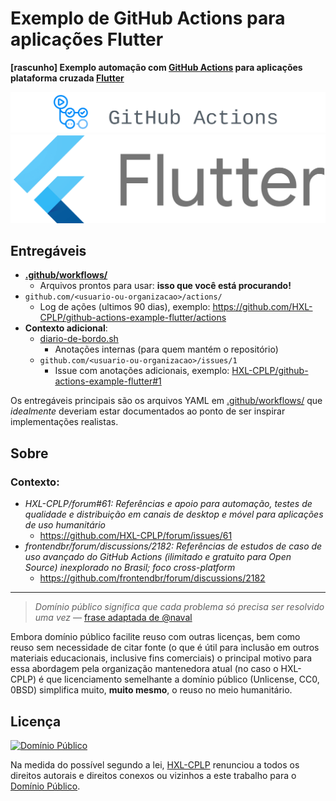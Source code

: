 # Exemplo de GitHub Actions para aplicações Flutter
**[rascunho] Exemplo automação com [GitHub Actions](https://github.com/features/actions) para aplicações plataforma cruzada [Flutter](https://flutter.dev/)**

[![GitHub Actions Logo; © 2021 GitHub, Inc](readme-images/github-actions.png)](https://github.com/features/actions)
[![Flutter Logo; Flutter and the related logo are trademarks of Google LLC. We are not endorsed by or affiliated with Google LLC.](readme-images/flutter-logo.png)](https://flutter.dev/)

## Entregáveis

- **[.github/workflows/](.github/workflows/)**
  - Arquivos prontos para usar: **isso que você está procurando!**
- `github.com/<usuario-ou-organizacao>/actions/`
  - Log de ações (ultimos 90 dias), exemplo: <https://github.com/HXL-CPLP/github-actions-example-flutter/actions>
- **Contexto adicional**:
  - [diario-de-bordo.sh](diario-de-bordo.sh)
    - Anotações internas (para quem mantém o repositório)
  - `github.com/<usuario-ou-organizacao>/issues/1`
    - Issue com anotações adicionais, exemplo: [HXL-CPLP/github-actions-example-flutter#1](https://github.com/HXL-CPLP/github-actions-example-flutter/issues/1)

Os entregáveis principais são os arquivos YAML em
[.github/workflows/](.github/workflows/) que _idealmente_ deveriam estar
documentados ao ponto de ser inspirar implementações realistas.

<!--
- Linkar o SECURITY.md
- TODO: criar um CONTRIBUTING
  - https://docs.github.com/en/communities/setting-up-your-project-for-healthy-contributions/setting-guidelines-for-repository-contributors
  - https://github.com/github/docs/blob/main/CONTRIBUTING.md
-->


## Sobre
### Contexto:
- _HXL-CPLP/forum#61: Referências e apoio para automação, testes de qualidade e distribuição em canais de desktop e móvel para aplicações de uso humanitário_
  - https://github.com/HXL-CPLP/forum/issues/61
- _frontendbr/forum/discussions/2182: Referências de estudos de caso de uso avançado do GitHub Actions (ilimitado e gratuito para Open Source) inexplorado no Brasil; foco cross-platform_
  - https://github.com/frontendbr/forum/discussions/2182

---

> _Domínio público significa que cada problema só precisa ser resolvido uma vez_
> — [frase adaptada de @naval](https://twitter.com/naval/status/1444366754650656770)

Embora domínio público facilite reuso com outras licenças, bem como
reuso sem necessidade de citar fonte (o que é útil para inclusão em outros
materiais educacionais, inclusive fins comerciais) o principal motivo para essa
abordagem pela organização mantenedora atual (no caso o HXL-CPLP) é que
licenciamento semelhante a domínio público (Unlicense, CC0, 0BSD) simplifica muito, **muito mesmo**, o reuso no meio humanitário.

## Licença

[![Domínio Público](https://i.creativecommons.org/p/zero/1.0/88x31.png)](https://unlicense.org/)

Na medida do possível segundo a lei, [HXL-CPLP](https://hxl.etica.ai)
renunciou a todos os direitos autorais e direitos conexos ou vizinhos a este
trabalho para o [Domínio Público](UNLICENSE).